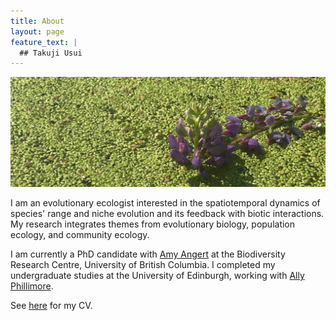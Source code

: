 ```yaml
---
title: About  
layout: page
feature_text: |
  ## Takuji Usui
---
```

![duckweed](images/duck-crop.jpg)


I am an evolutionary ecologist interested in the spatiotemporal dynamics of species' range and niche evolution and its feedback with biotic interactions. My research integrates themes from evolutionary biology, population ecology, and community ecology.

I am currently a PhD candidate with [Amy Angert](https://angert.github.io/people.html) at the Biodiversity Research Centre, University of British Columbia. I completed my undergraduate studies at the University of Edinburgh, working with [Ally Phillimore](http://phillimore.bio.ed.ac.uk/home).

See [here](https://github.com/takujiusui/takujiusui.github.io/blob/main/TakujiUsuiCV_2021.pdf) for my CV.

